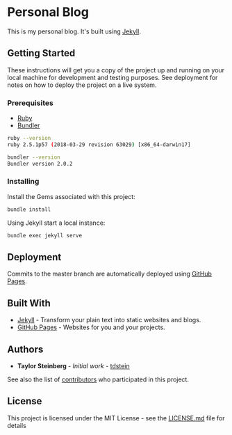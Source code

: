 # Personal Blog

This is my personal blog. It's built using [Jekyll](https://jekyllrb.com/).

## Getting Started

These instructions will get you a copy of the project up and running on your local machine for development and testing purposes. See deployment for notes on how to deploy the project on a live system.

### Prerequisites

- [Ruby](https://www.ruby-lang.org/en/)
- [Bundler](https://bundler.io/)

```bash
ruby --version
ruby 2.5.1p57 (2018-03-29 revision 63029) [x86_64-darwin17]
```

```bash
bundler --version
Bundler version 2.0.2
```

### Installing

Install the Gems associated with this project:

```bash
bundle install
```

Using Jekyll start a local instance:

```bash
bundle exec jekyll serve
```

## Deployment

Commits to the master branch are automatically deployed using [GitHub Pages](https://pages.github.com/).

## Built With

- [Jekyll](https://jekyllrb.com/) - Transform your plain text into static websites and blogs.
- [GitHub Pages](https://pages.github.com/) - Websites for you and your projects.

## Authors

* **Taylor Steinberg** - *Initial work* - [tdstein](https://github.com/tdstein)

See also the list of [contributors](https://github.com/tdstein/personal-blog/contributors) who participated in this project.

## License

This project is licensed under the MIT License - see the [LICENSE.md](LICENSE.md) file for details
